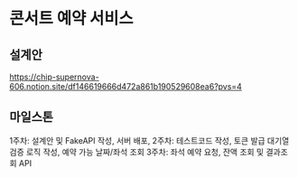 # 콘서트 예약 서비스

## 설계안

https://chip-supernova-606.notion.site/df146619666d472a861b190529608ea6?pvs=4

## 마일스톤

1주차: 설계안 및 FakeAPI 작성, 서버 배포, 
2주차: 테스트코드 작성, 토큰 발급 대기열 검증 로직 작성, 예약 가능 날짜/좌석 조회
3주차: 좌석 예약 요청, 잔액 조회 및 결과조회 API

